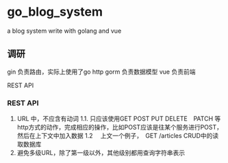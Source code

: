 # go_blog_system
a blog system write with golang and vue

## 调研

gin  负责路由，实际上使用了go http 
gorm 负责数据模型
vue 负责前端

REST API

### REST API
1. URL 中，不应含有动词
1.1. 只应该使用GET POST PUT DELETE　PATCH 等http方式的动作，完成相应的操作，比如POST应该是往某个服务进行POST，然后在上下文中加入数据
1.2 　上文一个例子，　GET /articles  CRUD中的读取数据库
2. 避免多级URL，除了第一级以外，其他级别都用查询字符串表示


